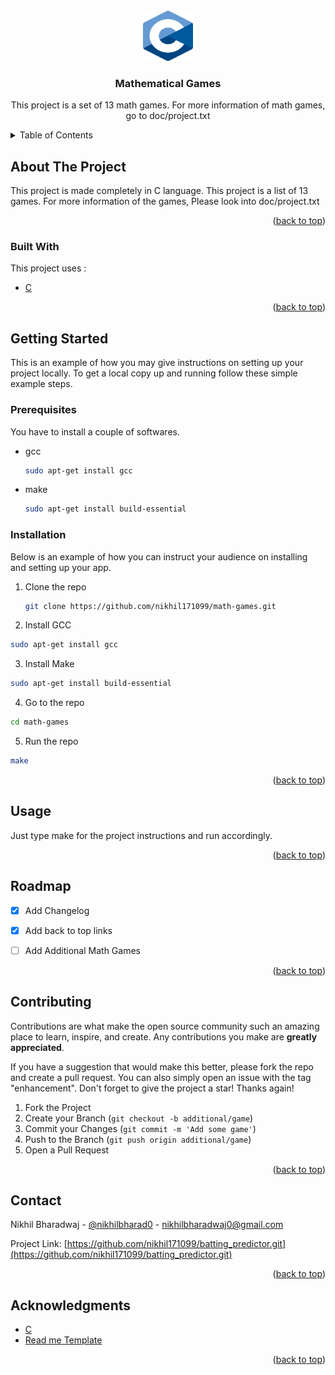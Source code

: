 <div id="top"></div>
<!--
*** Thanks for checking out the Best-README-Template. If you have a suggestion
*** that would make this better, please fork the repo and create a pull request
*** or simply open an issue with the tag "enhancement".
*** Don't forget to give the project a star!
*** Thanks again! Now go create something AMAZING! :D
-->



<!-- PROJECT SHIELDS -->
<!--
*** I'm using markdown "reference style" links for readability.
*** Reference links are enclosed in brackets [ ] instead of parentheses ( ).
*** See the bottom of this document for the declaration of the reference variables
*** for contributors-url, forks-url, etc. This is an optional, concise syntax you may use.
*** https://www.markdownguide.org/basic-syntax/#reference-style-links
-->




<!-- PROJECT LOGO -->
<br />
<div align="center">
  <a href="https://github.com/othneildrew/Best-README-Template">
    <img src="images/logo.png" alt="Logo" width="80" height="80">
  </a>

  <h3 align="center">Mathematical Games</h3>

  <p align="center">
    This project is a set of 13 math games. For more information of math games, go to doc/project.txt
    </br>
  </p>
</div>



<!-- TABLE OF CONTENTS -->
<details>
  <summary>Table of Contents</summary>
  <ol>
    <li>
      <a href="#about-the-project">About The Project</a>
      <ul>
        <li><a href="#built-with">Built With</a></li>
      </ul>
    </li>
    <li>
      <a href="#getting-started">Getting Started</a>
      <ul>
        <li><a href="#prerequisites">Prerequisites</a></li>
        <li><a href="#installation">Installation</a></li>
      </ul>
    </li>
    <li><a href="#usage">Usage</a></li>
    <li><a href="#roadmap">Roadmap</a></li>
    <li><a href="#contributing">Contributing</a></li>
    <li><a href="#contact">Contact</a></li>
    <li><a href="#acknowledgments">Acknowledgments</a></li>
  </ol>
</details>



<!-- ABOUT THE PROJECT -->
## About The Project

This project is made completely in C language. This project is a list of 13 games. For more information of the games,
Please look into doc/project.txt

<p align="right">(<a href="#top">back to top</a>)</p>



### Built With

This project uses : 

* [C](https://gcc.gnu.org/)

<p align="right">(<a href="#top">back to top</a>)</p>



<!-- GETTING STARTED -->
## Getting Started

This is an example of how you may give instructions on setting up your project locally.
To get a local copy up and running follow these simple example steps.

### Prerequisites

You have to install a couple of softwares.

* gcc
  ```sh
  sudo apt-get install gcc
  ```
* make
  ```sh
  sudo apt-get install build-essential
  ```
  
### Installation

Below is an example of how you can instruct your audience on installing and setting up your app. 

1. Clone the repo
   ```sh
   git clone https://github.com/nikhil171099/math-games.git
   ```
   
2. Install GCC
  ```sh
  sudo apt-get install gcc
  ```
  
3. Install Make
  ```sh
  sudo apt-get install build-essential
  ```  
  
4. Go to the repo
  ```sh
  cd math-games
  ``` 
  
5. Run the repo
  ```sh
  make
  ``` 

<p align="right">(<a href="#top">back to top</a>)</p>



<!-- USAGE EXAMPLES -->
## Usage

Just type make for the project instructions and run accordingly.

<p align="right">(<a href="#top">back to top</a>)</p>



<!-- ROADMAP -->
## Roadmap

- [x] Add Changelog
- [x] Add back to top links
- [ ] Add Additional Math Games


<p align="right">(<a href="#top">back to top</a>)</p>



<!-- CONTRIBUTING -->
## Contributing

Contributions are what make the open source community such an amazing place to learn, inspire, and create. Any contributions you make are **greatly appreciated**.

If you have a suggestion that would make this better, please fork the repo and create a pull request. You can also simply open an issue with the tag "enhancement".
Don't forget to give the project a star! Thanks again!

1. Fork the Project
2. Create your Branch (`git checkout -b additional/game`)
3. Commit your Changes (`git commit -m 'Add some game'`)
4. Push to the Branch (`git push origin additional/game`)
5. Open a Pull Request

<p align="right">(<a href="#top">back to top</a>)</p>





<!-- CONTACT -->
## Contact

Nikhil Bharadwaj - [@nikhilbharad0](https://twitter.com/nikhilbharad0) - nikhilbharadwaj0@gmail.com

Project Link: [https://github.com/nikhil171099/batting_predictor.git](https://github.com/nikhil171099/batting_predictor.git)

<p align="right">(<a href="#top">back to top</a>)</p>



<!-- ACKNOWLEDGMENTS -->
## Acknowledgments


* [C](https://gcc.gnu.org/)
* [Read me Template](https://github.com/othneildrew/Best-README-Template)


<p align="right">(<a href="#top">back to top</a>)</p>

